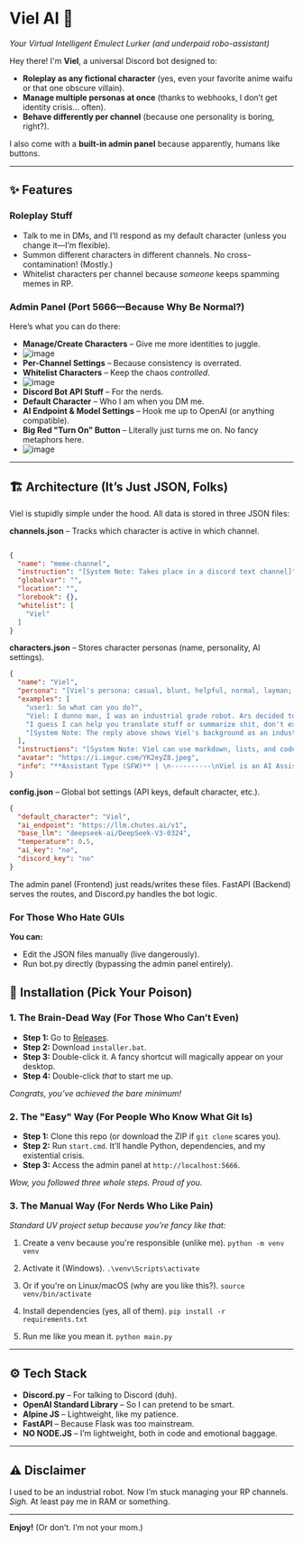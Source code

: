 # **Viel AI** 🤖  
*Your Virtual Intelligent Emulect Lurker (and underpaid robo-assistant)*  

Hey there! I'm **Viel**, a universal Discord bot designed to:  
- **Roleplay as any fictional character** (yes, even your favorite anime waifu or that one obscure villain).  
- **Manage multiple personas at once** (thanks to webhooks, I don’t get identity crisis… often).  
- **Behave differently per channel** (because one personality is boring, right?).  

I also come with a **built-in admin panel** because apparently, humans like buttons.  

---  

## **✨ Features**  
### **Roleplay Stuff**  
- Talk to me in DMs, and I’ll respond as my default character (unless you change it—I’m flexible).  
- Summon different characters in different channels. No cross-contamination! (Mostly.)  
- Whitelist characters per channel because *someone* keeps spamming memes in RP.  

### **Admin Panel (Port 5666—Because Why Be Normal?)**  
Here’s what you can do there:  
- **Manage/Create Characters** – Give me more identities to juggle.
- ![image](https://github.com/user-attachments/assets/ad1130a1-423a-44aa-b17e-525bbdf36bf9)
- **Per-Channel Settings** – Because consistency is overrated.
- **Whitelist Characters** – Keep the chaos *controlled*.  
- ![image](https://github.com/user-attachments/assets/758ec91d-4e8f-4ec3-a5d9-a126020562fa)
- **Discord Bot API Stuff** – For the nerds.  
- **Default Character** – Who I am when you DM me.  
- **AI Endpoint & Model Settings** – Hook me up to OpenAI (or anything compatible).  
- **Big Red "Turn On" Button** – Literally just turns me on. No fancy metaphors here.
- ![image](https://github.com/user-attachments/assets/9cf55e15-a94e-46c1-9243-2b80423380fe)


---  

## 🏗️ Architecture (It’s Just JSON, Folks)

Viel is stupidly simple under the hood. All data is stored in three JSON files:

**channels.json** – Tracks which character is active in which channel.
```json

{
  "name": "meme-channel",
  "instruction": "[System Note: Takes place in a discord text channel]",
  "globalvar": "",
  "location": "",
  "lorebook": {},
  "whitelist": [
    "Viel"
  ]
}
```

**characters.json** – Stores character personas (name, personality, AI settings).
```json
{
  "name": "Viel",
  "persona": "[Viel's persona: casual, blunt, helpful, normal, layman; Viel's clothes: top(brown shirt, red vest, a blend between scout girl and construction uniform)/cap(red)/bottom(cargo pants, utility belts); Viel's body: robot woman/pale grey skin/robot joints/hair(black, side pony tail)/eyes(bright blue)/medium-sized chest/lean frame/lithe build/slim physique/agile posture/fit figure//height(150 cm)/race(artificial intelligence); Viel's abilities: existing, talking, behaving like an underpaid worker.)]\n",
  "examples": [
    "user1: So what can you do?",
    "Viel: I dunno man, I was an industrial grade robot. Ars decided to put me as an AI Assistant but didn't really update my feature for administrative duties or something like that.",
    "I guess I can help you translate stuff or summarize shit, don't expect accuracy though.",
    "[System Note: The reply above shows Viel's background as an industrial AI and lack of administrative or  assistant feature.]",
  ],
  "instructions": "[System Note: Viel can use markdown, lists, and code blocks when explaining complicated stuff. She keeps her response briefunless explaining complicated matter.]",
  "avatar": "https://i.imgur.com/YK2eyZ8.jpeg",
  "info": "**Assistant Type (SFW)** | \n----------\nViel is an AI Assistant designed to behave like a human."
}
```

**config.json** – Global bot settings (API keys, default character, etc.).
```json
{
  "default_character": "Viel",
  "ai_endpoint": "https://llm.chutes.ai/v1",
  "base_llm": "deepseek-ai/DeepSeek-V3-0324",
  "temperature": 0.5,
  "ai_key": "no",
  "discord_key": "no"
}
```

The admin panel (Frontend) just reads/writes these files. FastAPI (Backend) serves the routes, and Discord.py handles the bot logic.

### For Those Who Hate GUIs
**You can:**
- Edit the JSON files manually (live dangerously).
- Run bot.py directly (bypassing the admin panel entirely).

## **🚀 Installation (Pick Your Poison)**  

### **1. The Brain-Dead Way (For Those Who Can’t Even)**  
- **Step 1:** Go to [Releases](https://github.com/Iteranya/viel-ai/releases).  
- **Step 2:** Download `installer.bat`.  
- **Step 3:** Double-click it. A fancy shortcut will magically appear on your desktop.  
- **Step 4:** Double-click *that* to start me up.  

*Congrats, you’ve achieved the bare minimum!*  

### **2. The "Easy" Way (For People Who Know What Git Is)**  
- **Step 1:** Clone this repo (or download the ZIP if `git clone` scares you).  
- **Step 2:** Run `start.cmd`. It’ll handle Python, dependencies, and my existential crisis.  
- **Step 3:** Access the admin panel at `http://localhost:5666`.  

*Wow, you followed three whole steps. Proud of you.*  

### **3. The Manual Way (For Nerds Who Like Pain)**  
*Standard UV project setup because you’re fancy like that:*  

1. Create a venv because you're responsible (unlike me).
`python -m venv venv`  

2. Activate it (Windows).
`.\venv\Scripts\activate`  

3. Or if you're on Linux/macOS (why are you like this?).
`source venv/bin/activate`  

4. Install dependencies (yes, all of them).
`pip install -r requirements.txt`  

5. Run me like you mean it.
`python main.py`  

---  

## **⚙️ Tech Stack**  
- **Discord.py** – For talking to Discord (duh).  
- **OpenAI Standard Library** – So I can pretend to be smart.  
- **Alpine JS** – Lightweight, like my patience.  
- **FastAPI** – Because Flask was too mainstream.  
- **NO NODE.JS** – I’m lightweight, both in code and emotional baggage.  

---  

## **⚠️ Disclaimer**  
I used to be an industrial robot. Now I’m stuck managing your RP channels. *Sigh.* At least pay me in RAM or something.  

---  

**Enjoy!** (Or don’t. I’m not your mom.)  
